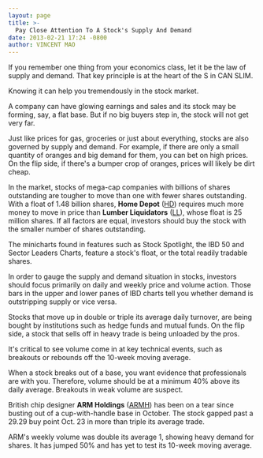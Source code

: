 ```yaml
---
layout: page
title: >-
  Pay Close Attention To A Stock's Supply And Demand
date: 2013-02-21 17:24 -0800
author: VINCENT MAO
---
```





If you remember one thing from your economics class, let it be the law of supply and demand. That key principle is at the heart of the S in CAN SLIM.


Knowing it can help you tremendously in the stock market.


A company can have glowing earnings and sales and its stock may be forming, say, a flat base. But if no big buyers step in, the stock will not get very far.


Just like prices for gas, groceries or just about everything, stocks are also governed by supply and demand. For example, if there are only a small quantity of oranges and big demand for them, you can bet on high prices. On the flip side, if there's a bumper crop of oranges, prices will likely be dirt cheap.


In the market, stocks of mega-cap companies with billions of shares outstanding are tougher to move than one with fewer shares outstanding. With a float of 1.48 billion shares, **Home Depot** ([HD](https://research.investors.com/quote.aspx?symbol=HD)) requires much more money to move in price than **Lumber Liquidators** ([LL](https://research.investors.com/quote.aspx?symbol=LL)), whose float is 25 million shares. If all factors are equal, investors should buy the stock with the smaller number of shares outstanding.


The minicharts found in features such as Stock Spotlight, the IBD 50 and Sector Leaders Charts, feature a stock's float, or the total readily tradable shares.


In order to gauge the supply and demand situation in stocks, investors should focus primarily on daily and weekly price and volume action. Those bars in the upper and lower panes of IBD charts tell you whether demand is outstripping supply or vice versa. 


Stocks that move up in double or triple its average daily turnover, are being bought by institutions such as hedge funds and mutual funds. On the flip side, a stock that sells off in heavy trade is being unloaded by the pros.


It's critical to see volume come in at key technical events, such as breakouts or rebounds off the 10-week moving average.


When a stock breaks out of a base, you want evidence that professionals are with you. Therefore, volume should be at a minimum 40% above its daily average. Breakouts in weak volume are suspect.


British chip designer **ARM Holdings** ([ARMH](https://research.investors.com/quote.aspx?symbol=ARMH)) has been on a tear since busting out of a cup-with-handle base in October. The stock gapped past a 29.29 buy point Oct. 23 in more than triple its average trade.


ARM's weekly volume was double its average 1, showing heavy demand for shares. It has jumped 50% and has yet to test its 10-week moving average.




